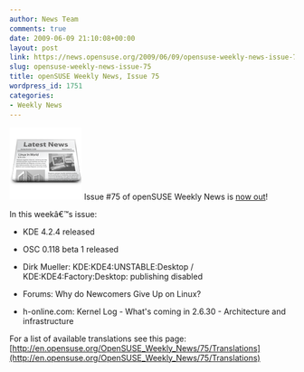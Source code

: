 ```yaml
---
author: News Team
comments: true
date: 2009-06-09 21:10:08+00:00
layout: post
link: https://news.opensuse.org/2009/06/09/opensuse-weekly-news-issue-75/
slug: opensuse-weekly-news-issue-75
title: openSUSE Weekly News, Issue 75
wordpress_id: 1751
categories:
- Weekly News
---
```


![news](/wp-content/uploads/2007/11/knewsticker.png) Issue #75 of openSUSE Weekly News is [now out](http://en.opensuse.org/OpenSUSE_Weekly_News/75)!  
  

In this weekâ€™s issue:
 

  *  KDE 4.2.4 released     

  *   OSC 0.118 beta 1 released 

  *   Dirk Mueller: KDE:KDE4:UNSTABLE:Desktop / KDE:KDE4:Factory:Desktop: publishing disabled 

  *   Forums: Why do Newcomers Give Up on Linux? 

  *   h-online.com: Kernel Log - What's coming in 2.6.30 - Architecture and infrastructure




For a list of available translations see this page:
[http://en.opensuse.org/OpenSUSE_Weekly_News/75/Translations](http://en.opensuse.org/OpenSUSE_Weekly_News/75/Translations)
